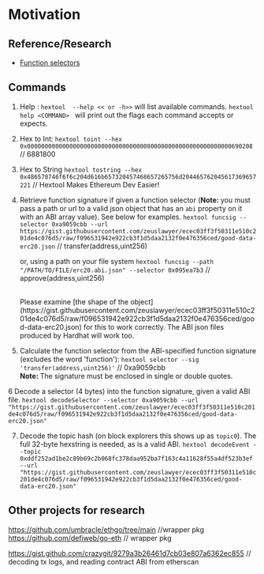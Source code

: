 # Motivation

## Reference/Research

- [Function selectors](<https://medium.com/coinmonks/function-selectors-in-solidity-understanding-and-working-with-them-25e07755e976#:~:text=The%20function%20signature%20is%20derived,myFunction(address%2Cuint256)%20.>)

## Commands

1. Help : `hextool  --help << or -h>>` will list available commands. `hextool help <COMMAND> ` will print out the flags each command accepts or expects.

2. Hex to Int: `hextool toint --hex 0x0000000000000000000000000000000000000000000000000000000000690208` // 6881800

3. Hex to String `hextool tostring --hex 0x486578746f6f6c204d616b657320457468657265756d204465762045617369657221` // Hextool Makes Ethereum Dev Easier!

4. Retrieve function signature if given a function selector (<b>Note: </b> you must pass a path or url to a valid json object that has an `abi` property on it with an ABI array value). See below for examples.
   `hextool funcsig --selector 0xa9059cbb --url https://gist.githubusercontent.com/zeuslawyer/ecec03ff3f50311e510c201de4c076d5/raw/f096531942e922cb3f1d5daa2132f0e476356ced/good-data-erc20.json` // transfer(address,uint256)

   or, using a path on your file system
   `hextool funcsig --path "/PATH/TO/FILE/erc20.abi.json" --selector 0x095ea7b3` // approve(address,uint256)

    <br>
    Please examine [the shape of the object](https://gist.githubusercontent.com/zeuslawyer/ecec03ff3f50311e510c201de4c076d5/raw/f096531942e922cb3f1d5daa2132f0e476356ced/good-data-erc20.json) for this to work correctly. The ABI json files produced by Hardhat will work too.
    <br>

5. Calculate the function selector from the ABI-specified function signature (excludes the word 'function'): `hextool selector --sig 'transfer(address,uint256)'` // 0xa9059cbb
   <br>
   <b>Note: </b> The signature must be enclosed in single or double quotes.
   <br>

6 Decode a selector (4 bytes) into the function signature, given a valid ABI file. `hextool decodeSelector --selector 0xa9059cbb --url "https://gist.githubusercontent.com/zeuslawyer/ecec03ff3f50311e510c201de4c076d5/raw/f096531942e922cb3f1d5daa2132f0e476356ced/good-data-erc20.json"`

7. Decode the topic hash (on block explorers this shows up as `topic0`). The full 32-byte hexstring is needed, as is a valid ABI. `hextool decodeEvent --topic 0xddf252ad1be2c89b69c2b068fc378daa952ba7f163c4a11628f55a4df523b3ef --url "https://gist.githubusercontent.com/zeuslawyer/ecec03ff3f50311e510c201de4c076d5/raw/f096531942e922cb3f1d5daa2132f0e476356ced/good-data-erc20.json"`



## Other projects for research
https://github.com/umbracle/ethgo/tree/main //wrapper pkg
https://github.com/defiweb/go-eth // wrapper pkg

https://gist.github.com/crazygit/9279a3b26461d7cb03e807a6362ec855 // decoding tx logs, and reading contract ABI from etherscan


